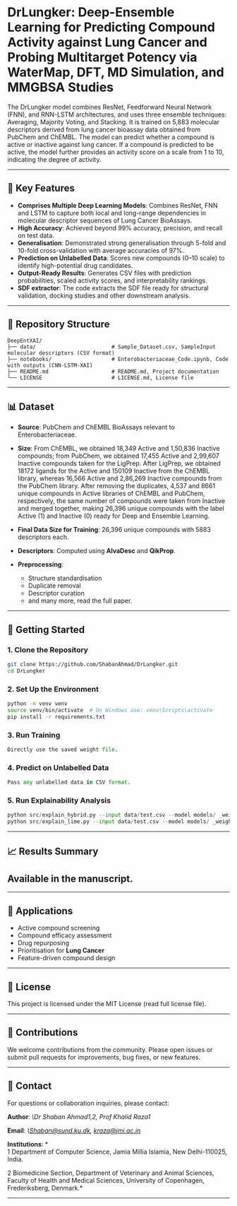 # DrLungker: Deep-Ensemble Learning for Predicting Compound Activity against Lung Cancer and Probing Multitarget Potency via WaterMap, DFT, MD Simulation, and MMGBSA Studies

The DrLungker model combines ResNet, Feedforward Neural Network (FNN), and RNN-LSTM architectures, and uses three ensemble techniques: Averaging, Majority Voting, and Stacking. It is trained on 5,883 molecular descriptors derived from lung cancer bioassay data obtained from PubChem and ChEMBL.
The model can predict whether a compound is active or inactive against lung cancer. If a compound is predicted to be active, the model further provides an activity score on a scale from 1 to 10, indicating the degree of activity.

---

## 📌 Key Features

* **Comprises Multiple Deep Learning Models**: Combines ResNet, FNN and LSTM to capture both local and long-range dependencies in molecular descriptor sequences of Lung Cancer BioAssays.
* **High Accuracy**: Achieved beyond 99% accuracy, precision, and recall on test data.
* **Generalisation**: Demonstrated strong generalisation through 5-fold and 10-fold cross-validation with average accuracies of 97%.
* **Prediction on Unlabelled Data**: Scores new compounds (0–10 scale) to identify high-potential drug candidates.
* **Output-Ready Results**: Generates CSV files with prediction probabilities, scaled activity scores, and interpretability rankings.
* **SDF extractor**: The code extracts the SDF file ready for structural validation, docking studies and other downstream analysis.

---

## 📂 Repository Structure

```
DeepEntXAI/
├── data/                        # Sample_Dataset.csv, SampleInput molecular descriptors (CSV format)
├── notebooks/                   # Enterobacteriaceae_Code.ipynb, Code with outputs (CNN-LSTM-XAI)
├── README.md                    # README.md, Project documentation
└── LICENSE                      # LICENSE.md, License file
```

---

## 📊 Dataset

* **Source**: PubChem and ChEMBL BioAssays relevant to Enterobacteriaceae.
* **Size**: From ChEMBL, we obtained 18,349 Active and 1,50,836 Inactive compounds; from PubChem, we obtained 17,455 Active and 2,99,607 Inactive compounds taken for the LigPrep. After LigPrep, we obtained 18172 ligands for the Active and 150109 Inactive from the ChEMBL library, whereas 16,566 Active and 2,86,269 Inactive compounds from the PubChem library. After removing the duplicates, 4,537 and 8661 unique compounds in Active libraries of ChEMBL and PubChem, respectively, the same number of compounds were taken from Inactive and merged together, making 26,396 unique compounds with the label Active (1) and Inactive (0) ready for Deep and Ensemble Learning.
* **Final Data Size for Training**: 26,396 unique compounds with 5883 descriptors each.
* **Descriptors**: Computed using **AlvaDesc** and **QikProp**.
* **Preprocessing**:

  * Structure standardisation
  * Duplicate removal
  * Descriptor curation
  * and many more, read the full paper. 

---

## 🚀 Getting Started

### 1. Clone the Repository

```bash
git clone https://github.com/ShabanAhmad/DrLungker.git 
cd DrLungker
```

### 2. Set Up the Environment

```bash
python -m venv venv
source venv/bin/activate  # On Windows use: venv\Scripts\activate
pip install -r requirements.txt
```

### 3. Run Training

```python
Directly use the saved weight file.
```

### 4. Predict on Unlabelled Data

```python
Pass any unlabelled data in CSV format. 
```

### 5. Run Explainability Analysis

```python
python src/explain_hybrid.py --input data/test.csv --model models/ _weights.h5
python src/explain_lime.py --input data/test.csv --model models/ _weights.h5
```

---

## 📈 Results Summary

Available in the manuscript. 
---

---

## 🧪 Applications

* Active compound screening
* Compound efficacy assessment
* Drug repurposing
* Prioritisation for **Lung Cancer**
* Feature-driven compound design

---

## 📜 License

This project is licensed under the MIT License (read full license file).

---

## 🤝 Contributions

We welcome contributions from the community. Please open issues or submit pull requests for improvements, bug fixes, or new features.

---

## 📧 Contact

For questions or collaboration inquiries, please contact:

**Author**: *\Dr Shaban Ahmad1,2, Prof Khalid Raza1*

**Email**: *\Shaban@sund.ku.dk, kraza@jmi.ac.in*

**Institutions**: *\
1 Department of Computer Science, Jamia Millia Islamia, New Delhi-110025, India.

2 Biomedicine Section, Department of Veterinary and Animal Sciences, Faculty of Health and Medical Sciences, University of Copenhagen, Frederiksberg, Denmark.*

---
